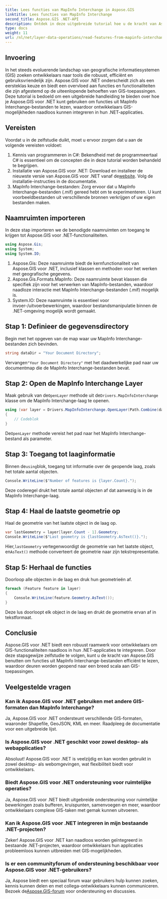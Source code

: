 ```yaml
---
title: Lees functies van MapInfo Interchange in Aspose.GIS
linktitle: Lees functies van MapInfo Interchange
second_title: Aspose.GIS .NET-API
description: Ontdek in deze uitgebreide tutorial hoe u de kracht van Aspose.GIS voor .NET kunt benutten om functies uit MapInfo Interchange-bestanden te lezen.
type: docs
weight: 11
url: /nl/net/layer-data-operations/read-features-from-mapinfo-interchange/
---
```

## Invoering
In het steeds evoluerende landschap van geografische informatiesystemen (GIS) zoeken ontwikkelaars naar tools die robuust, efficiënt en gebruiksvriendelijk zijn. Aspose.GIS voor .NET onderscheidt zich als een eersteklas keuze en biedt een overvloed aan functies en functionaliteiten die zijn afgestemd op de uiteenlopende behoeften van GIS-toepassingen. Deze tutorial is bedoeld om een uitgebreide handleiding te bieden over hoe je Aspose.GIS voor .NET kunt gebruiken om functies uit MapInfo Interchange-bestanden te lezen, waardoor ontwikkelaars GIS-mogelijkheden naadloos kunnen integreren in hun .NET-applicaties.
## Vereisten
Voordat u in de zelfstudie duikt, moet u ervoor zorgen dat u aan de volgende vereisten voldoet:
1. Kennis van programmeren in C#: Bekendheid met de programmeertaal C# is essentieel om de concepten die in deze tutorial worden behandeld te begrijpen.
2.  Installatie van Aspose.GIS voor .NET: Download en installeer de nieuwste versie van Aspose.GIS voor .NET vanaf de[website](https://releases.aspose.com/gis/net/). Volg de installatie-instructies in de documentatie.
3. MapInfo Interchange-bestanden: Zorg ervoor dat u MapInfo Interchange-bestanden (.mif) gereed hebt om te experimenteren. U kunt voorbeeldbestanden uit verschillende bronnen verkrijgen of uw eigen bestanden maken.

## Naamruimten importeren
In deze stap importeren we de benodigde naamruimten om toegang te krijgen tot Aspose.GIS voor .NET-functionaliteiten.
```csharp
using Aspose.Gis;
using System;
using System.IO;
```
1. Aspose.Gis: Deze naamruimte biedt de kernfunctionaliteit van Aspose.GIS voor .NET, inclusief klassen en methoden voor het werken met geografische gegevens.
2. Aspose.Gis.Formats.MapInfo: Deze naamruimte bevat klassen die specifiek zijn voor het verwerken van MapInfo-bestanden, waardoor naadloze interactie met MapInfo Interchange-bestanden (.mif) mogelijk is.
3. System.IO: Deze naamruimte is essentieel voor invoer-/uitvoerbewerkingen, waardoor bestandsmanipulatie binnen de .NET-omgeving mogelijk wordt gemaakt.

## Stap 1: Definieer de gegevensdirectory
Begin met het opgeven van de map waar uw MapInfo Interchange-bestanden zich bevinden.
```csharp
string dataDir = "Your Document Directory";
```
 Vervangen`"Your Document Directory"` met het daadwerkelijke pad naar uw documentmap die de MapInfo Interchange-bestanden bevat.
## Stap 2: Open de MapInfo Interchange Layer
 Maak gebruik van de`OpenLayer` methode uit de`Drivers.MapInfoInterchange` klasse om de MapInfo Interchange-laag te openen.
```csharp
using (var layer = Drivers.MapInfoInterchange.OpenLayer(Path.Combine(dataDir, "data.mif")))
{
    // Codeblok
}
```
 De`OpenLayer` methode vereist het pad naar het MapInfo Interchange-bestand als parameter.
## Stap 3: Toegang tot laaginformatie
 Binnen de`using`blok, toegang tot informatie over de geopende laag, zoals het totale aantal objecten.
```csharp
Console.WriteLine($"Number of features is {layer.Count}.");
```
Deze coderegel drukt het totale aantal objecten af dat aanwezig is in de MapInfo Interchange-laag.
## Stap 4: Haal de laatste geometrie op
Haal de geometrie van het laatste object in de laag op.
```csharp
var lastGeometry = layer[layer.Count - 1].Geometry;
Console.WriteLine($"Last geometry is {lastGeometry.AsText()}.");
```
 Hier,`lastGeometry` vertegenwoordigt de geometrie van het laatste object, en`AsText()` methode converteert de geometrie naar zijn tekstrepresentatie.
## Stap 5: Herhaal de functies
Doorloop alle objecten in de laag en druk hun geometrieën af.
```csharp
foreach (Feature feature in layer)
{
    Console.WriteLine(feature.Geometry.AsText());
}
```
Deze lus doorloopt elk object in de laag en drukt de geometrie ervan af in tekstformaat.

## Conclusie
Aspose.GIS voor .NET biedt een robuust raamwerk voor ontwikkelaars om GIS-functionaliteiten naadloos in hun .NET-applicaties te integreren. Door deze stapsgewijze zelfstudie te volgen, kunt u de kracht van Aspose.GIS benutten om functies uit MapInfo Interchange-bestanden efficiënt te lezen, waardoor deuren worden geopend naar een breed scala aan GIS-toepassingen.
## Veelgestelde vragen
### Kan ik Aspose.GIS voor .NET gebruiken met andere GIS-formaten dan MapInfo Interchange?
Ja, Aspose.GIS voor .NET ondersteunt verschillende GIS-formaten, waaronder Shapefile, GeoJSON, KML en meer. Raadpleeg de documentatie voor een uitgebreide lijst.
### Is Aspose.GIS voor .NET geschikt voor zowel desktop- als webapplicaties?
Absoluut! Aspose.GIS voor .NET is veelzijdig en kan worden gebruikt in zowel desktop- als webomgevingen, wat flexibiliteit biedt voor ontwikkelaars.
### Biedt Aspose.GIS voor .NET ondersteuning voor ruimtelijke operaties?
Ja, Aspose.GIS voor .NET biedt uitgebreide ondersteuning voor ruimtelijke bewerkingen zoals bufferen, kruispunten, samenvoegen en meer, waardoor ontwikkelaars complexe GIS-taken met gemak kunnen uitvoeren.
### Kan ik Aspose.GIS voor .NET integreren in mijn bestaande .NET-projecten?
Zeker! Aspose.GIS voor .NET kan naadloos worden geïntegreerd in bestaande .NET-projecten, waardoor ontwikkelaars hun applicaties probleemloos kunnen uitbreiden met GIS-mogelijkheden.
### Is er een communityforum of ondersteuning beschikbaar voor Aspose.GIS voor .NET-gebruikers?
Ja, Aspose biedt een speciaal forum waar gebruikers hulp kunnen zoeken, kennis kunnen delen en met collega-ontwikkelaars kunnen communiceren. Bezoek de[Aspose.GIS-forum](https://forum.aspose.com/c/gis/33) voor ondersteuning en discussies.